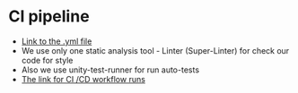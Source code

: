 # CI pipeline
- [Link to the .yml file](https://github.com/Team43CardGame/Game/blob/93b6fd2c6a87e5051fcaaaba43abccf05503aaf3/.github/workflows/main.yml)
- We use only one static analysis tool - Linter (Super-Linter) for check our code for style
- Also we use unity-test-runner for run auto-tests
- [The link for CI /CD workflow runs](https://github.com/Team43CardGame/Game/actions)
